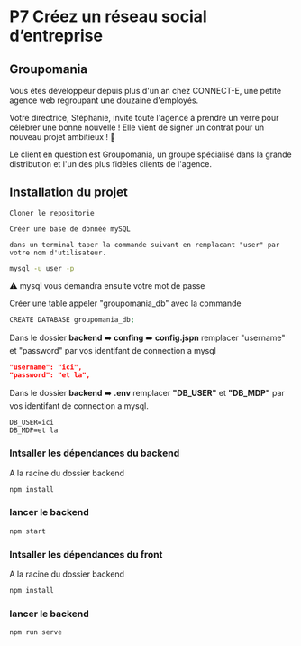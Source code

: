# **P7 Créez un réseau social d’entreprise**

## Groupomania

Vous êtes développeur depuis plus d'un an chez CONNECT-E, une petite agence web regroupant une douzaine d'employés.

Votre directrice, Stéphanie, invite toute l'agence à prendre un verre pour célébrer une bonne nouvelle ! Elle vient de signer un contrat pour un nouveau projet ambitieux ! 🥂

Le client en question est Groupomania, un groupe spécialisé dans la grande distribution et l'un des plus fidèles clients de l'agence.

## Installation du projet

    Cloner le repositorie

    Créer une base de donnée mySQL

    dans un terminal taper la commande suivant en remplacant "user" par votre nom d'utilisateur.

```bash
mysql -u user -p
```

⚠️ mysql vous demandra ensuite votre mot de passe

Créer une table appeler "groupomania_db" avec la commande

```bash
CREATE DATABASE groupomania_db;
```

Dans le dossier **backend** ➡️ **confing** ➡️ **config.jspn** remplacer "username" et "password" par vos identifant de connection a mysql

```json
"username": "ici",
"password": "et la",
```

Dans le dossier **backend** ➡️ **.env** remplacer **"DB_USER"** et **"DB_MDP"** par vos identifant de connection a mysql.

```env
DB_USER=ici
DB_MDP=et la
```

### Intsaller les dépendances du backend

A la racine du dossier backend

```bash
npm install
```

### lancer le backend

```bash
npm start
```

### Intsaller les dépendances du front

A la racine du dossier backend

```bash
npm install
```

### lancer le backend

```bash
npm run serve
```
